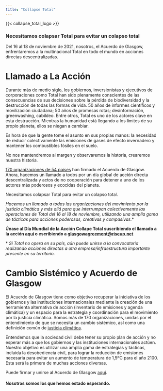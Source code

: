 ```yaml
---
title: "Collapse Total"
---
```


{{< collapse_total_logo >}}

### Necesitamos colapsar Total para evitar un colapso total

Del 16 al 18 de noviembre de 2021, nosotros, el Acuerdo de Glasgow, enfrentaremos a la multinacional Total en todo el mundo en acciones directas descentralizadas.  

# Llamado a La Acción

Durante más de medio siglo, los gobiernos, inversionistas y ejecutivos de corporaciones como Total han sido plenamente conscientes de las consecuencias de sus decisiones sobre la pérdida de biodiversidad y la destrucción de todas las formas de vida. 50 años de informes científicos y movilización ciudadana; 50 años de promesas rotas; desinformación, greenwashing, cabildeo. Entre otros, Total es uno de los actores clave en esta destrucción. Mientras la humanidad está llegando a los límites de su propio planeta, ellos se niegan a cambiar.  

Es hora de que la gente tome el asunto en sus propias manos: la necesidad de reducir colectivamente las emisiones de gases de efecto invernadero y mantener los combustibles fósiles en el suelo.  

No nos mantendremos al margen y observaremos la historia, crearemos nuestra historia.  

[170 organizaciones de 54 países](https://glasgowagreement.net/es/organisations/) han firmado el Acuerdo de Glasgow. Ahora, hacemos un llamado a todos por un día global de acción directa descentralizada y actos de no cooperación para detener a uno de los actores más poderosos y ecocidas del planeta.  

Necesitamos colapsar Total para evitar un colapso total.  

**Hacemos un llamado a todas las organizaciones del movimiento por la justicia climática y más allá para que interrumpan colectivamente las operaciones de Total* del 16 al 18 de noviembre, utilizando una amplia gama de tácticas para acciones poderosas, creativas y compasivas.**  

**Únase al Día Mundial de la Acción Collape Total suscribiendo el llamado a la acción [aquí](https://framaforms.org/collapse-total-call-to-action-1627950762) o escribiendo a glasgowagreement@riseup.net**  

\* *Si Total no opera en su país, aún puede unirse a la convocatoria realizando acciones directas a otra empresa/infraestructura importante presente en su territorio.*  

# Cambio Sistémico y Acuerdo de Glasgow

El Acuerdo de Glasgow tiene como objetivo recuperar la iniciativa de los gobiernos y las instituciones internacionales mediante la creación de una herramienta alternativa de acción (inventario de emisiones y agenda climática) y un espacio para la  estrategia y coordinación para el movimiento por la justicia climática. Somos más de 170 organizaciones, unidas por el entendimiento de que se necesita un cambio sistémico, así como una definición común de [justicia climática](https://glasgowagreement.net/es/agreement/).  

Entendemos que la sociedad civil debe tener su propio plan de acción y no esperar más a que los gobiernos y las instituciones internacionales actúen. Nuestro objetivo es utilizar una amplia gama de estrategias y tácticas, incluida la desobediencia civil, para lograr la reducción de emisiones necesaria para evitar un aumento de temperatura de 1,5ºC para el año 2100. Esta será la primera de muchas acciones diversas.  

Puede firmar y unirse al Acuerdo de Glasgow [aquí](https://glasgowagreement.net/es/contact/).  

#### Nosotros somos los que hemos estado esperando.